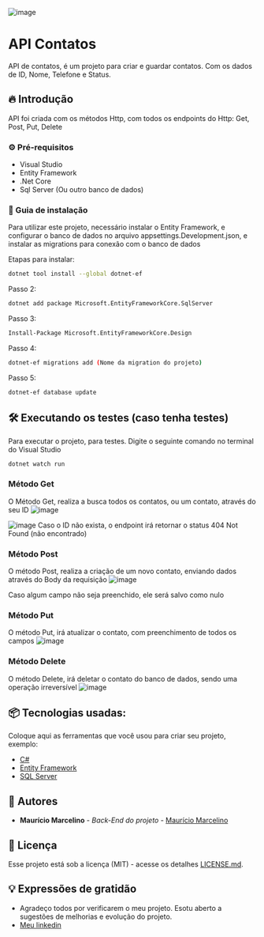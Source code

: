 ![image](https://github.com/marcostwelve/API-EF/assets/94411600/cd709e49-c5df-4385-8b99-997d1bee6221)

# API Contatos

API de contatos, é um projeto para criar e guardar contatos. Com os dados de ID, Nome, Telefone e Status.

## 🔥 Introdução

API foi criada com os métodos Http, com todos os endpoints do Http: Get, Post, Put, Delete

### ⚙️ Pré-requisitos
* Visual Studio
* Entity Framework
* .Net Core
* Sql Server (Ou outro banco de dados)


### 🔨 Guia de instalação

Para utilizar este projeto, necessário instalar o Entity Framework, e configurar o banco de dados no arquivo appsettings.Development.json, e instalar as migrations para conexão com o banco de dados

Etapas para instalar:

```bash
dotnet tool install --global dotnet-ef
```
Passo 2:
```bash
dotnet add package Microsoft.EntityFrameworkCore.SqlServer
```
Passo 3:
```bash
Install-Package Microsoft.EntityFrameworkCore.Design
```
Passo 4:
```bash
dotnet-ef migrations add (Nome da migration do projeto)
```

Passo 5:
```bash
dotnet-ef database update
```


## 🛠️ Executando os testes (caso tenha testes)

Para executar o projeto, para testes. Digite o seguinte comando no terminal do Visual Studio

```bash
dotnet watch run
```

### Método Get

O Método Get, realiza a busca todos os contatos, ou um contato, através do seu ID
![image](https://github.com/marcostwelve/API-EF/assets/94411600/2f647d79-7064-44a7-a0c0-035ed6f64052)

![image](https://github.com/marcostwelve/API-EF/assets/94411600/0ab2320d-6c1f-435b-961b-cac8352048fe)
Caso o ID não exista, o endpoint irá retornar o status 404 Not Found (não encontrado)

### Método Post
O método Post, realiza a criação de um novo contato, enviando dados através do Body da requisição
![image](https://github.com/marcostwelve/API-EF/assets/94411600/0fdd9eed-d45f-4a84-abba-3b5235f5d3a5)

Caso algum campo não seja preenchido, ele será salvo como nulo

### Método Put
O método Put, irá atualizar o contato, com preenchimento de todos os campos
![image](https://github.com/marcostwelve/API-EF/assets/94411600/64d0812d-c167-4a0b-87c9-619b52dc2f2a)

### Método Delete
O método Delete, irá deletar o contato do banco de dados, sendo uma operação irreversível
![image](https://github.com/marcostwelve/API-EF/assets/94411600/82708e1c-d3d3-49d6-b1bf-52d25f4829e9)


## 📦 Tecnologias usadas:

Coloque aqui as ferramentas que você usou para criar seu projeto, exemplo:

* [C#](https://learn.microsoft.com/pt-br/dotnet/csharp/tour-of-csharp/)
* [Entity Framework](https://learn.microsoft.com/pt-br/ef/core/get-started/overview/install)
* [SQL Server](https://www.microsoft.com/pt-br/sql-server/sql-server-downloads)



## 👷 Autores


* **Maurício Marcelino** - *Back-End do projeto* - [Maurício Marcelino](https://github.com/marcostwelve)


## 📄 Licença

Esse projeto está sob a licença (MIT) - acesse os detalhes [LICENSE.md](https://opensource.org/license/mit/).




## 💡 Expressões de gratidão

* Agradeço todos por verificarem o meu projeto. Esotu aberto a sugestões de melhorias e evolução do projeto.
* [Meu linkedin](https://www.linkedin.com/in/mauricio-marcelino/)
